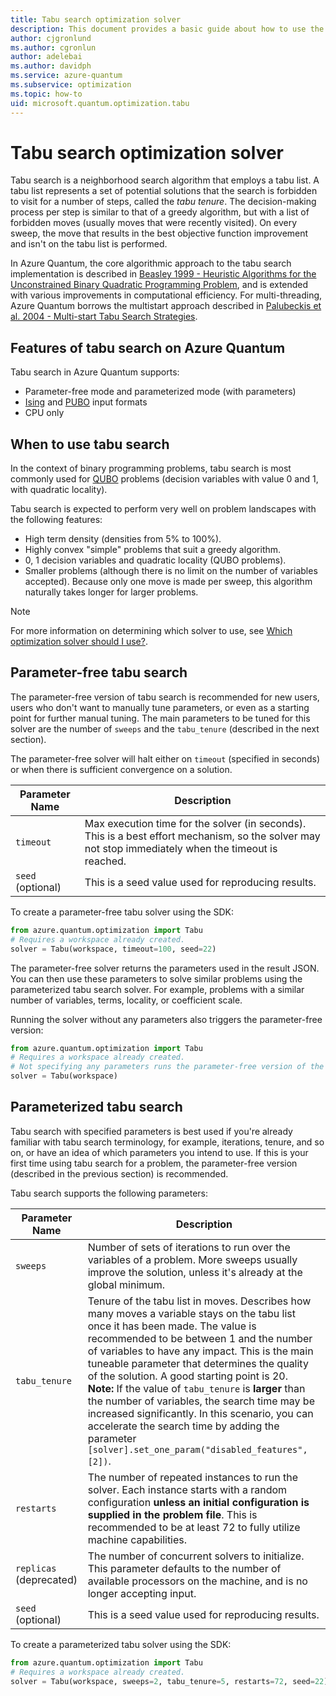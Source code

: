 ```yaml
---
title: Tabu search optimization solver
description: This document provides a basic guide about how to use the Tabu  search optimization solver in Azure Quantum.
author: cjgronlund
ms.author: cgronlun
author: adelebai
ms.author: davidph
ms.service: azure-quantum
ms.subservice: optimization
ms.topic: how-to
uid: microsoft.quantum.optimization.tabu
---
```


# Tabu search optimization solver

Tabu search is a neighborhood search algorithm that employs a tabu list. A tabu list represents a set of potential solutions that the search is forbidden to visit for a number of steps, called the *tabu tenure*. The decision-making process per step is similar to that of a greedy algorithm, but with a list of forbidden moves (usually moves that were recently visited). On every sweep, the move that results in the best objective function improvement and isn't on the tabu list is performed.

In Azure Quantum, the core algorithmic approach to the tabu search implementation is described in [Beasley 1999 - Heuristic Algorithms for the Unconstrained Binary Quadratic Programming Problem](https://www.researchgate.net/publication/2661228_Heuristic_Algorithms_for_the_Unconstrained_Binary_Quadratic_Programming_Problem), and is extended with various improvements in computational efficiency. For multi-threading, Azure Quantum borrows the multistart approach described in [Palubeckis et al. 2004 - Multi-start Tabu Search Strategies](https://link.springer.com/article/10.1023/B:ANOR.0000039522.58036.68).

## Features of tabu search on Azure Quantum

Tabu search in Azure Quantum supports:

- Parameter-free mode and parameterized mode (with parameters)
- [Ising](xref:microsoft.quantum.optimization.concepts.ising-model) and [PUBO](xref:microsoft.quantum.optimization.concepts.binary-optimization) input formats
- CPU only

## When to use tabu search

In the context of binary programming problems, tabu search is most commonly used for [QUBO](xref:microsoft.quantum.optimization.concepts.binary-optimization) problems (decision variables with value 0 and 1, with quadratic locality).

Tabu search is expected to perform very well on problem landscapes with the following features:

- High term density (densities from 5% to 100%).
- Highly convex "simple" problems that suit a greedy algorithm.
- 0, 1 decision variables and quadratic locality (QUBO problems).
- Smaller problems (although there is no limit on the number of variables accepted). Because only one move is made per sweep, this algorithm naturally takes longer for larger problems.

> [!NOTE]
> For more information on determining which solver to use, see [Which optimization solver should I use?](xref:microsoft.quantum.optimization.choose-solver).

## Parameter-free tabu search

The parameter-free version of tabu search is recommended for new users, users who don't want to manually tune parameters, or even as a starting point for further manual tuning. The main parameters to be tuned for this solver are the number of `sweeps` and the `tabu_tenure` (described in the next section).

The parameter-free solver will halt either on `timeout` (specified in seconds) or when there is sufficient convergence on a solution.

| Parameter Name | Description |
|----------------|-------------|
| `timeout` | Max execution time for the solver (in seconds). This is a best effort mechanism, so the solver may not stop immediately when the timeout is reached.|
| `seed` (optional) | This is a seed value used for reproducing results. |

To create a parameter-free tabu solver using the SDK:

```python
from azure.quantum.optimization import Tabu
# Requires a workspace already created.
solver = Tabu(workspace, timeout=100, seed=22)
```

The parameter-free solver returns the parameters used in the result JSON. You can then use these parameters to solve similar problems using the parameterized tabu search solver. For example, problems with a similar number of variables, terms, locality, or coefficient scale. 

Running the solver without any parameters also triggers the parameter-free version:

```python
from azure.quantum.optimization import Tabu
# Requires a workspace already created.
# Not specifying any parameters runs the parameter-free version of the solver.
solver = Tabu(workspace)
```

## Parameterized tabu search

Tabu search with specified parameters is best used if you're already familiar with tabu search terminology, for example, iterations, tenure, and so on, or have an idea of which parameters you intend to use. If this is your first time using tabu search for a problem, the parameter-free version (described in the previous section) is recommended.

Tabu search supports the following parameters:

| Parameter Name | Description |
|----------------|-------------|
| `sweeps`       | Number of sets of iterations to run over the variables of a problem. More sweeps usually improve the solution, unless it's already at the global minimum.|
| `tabu_tenure`  | Tenure of the tabu list in moves. Describes how many moves a variable stays on the tabu list once it has been made. The value is recommended to be between 1 and the number of variables to have any impact. This is the main tuneable parameter that determines the quality of the solution. A good starting point is 20. <br> **Note:** If the value of `tabu_tenure` is **larger** than the number of variables, the search time may be increased significantly. In this scenario, you can accelerate the search time by adding the parameter `[solver].set_one_param("disabled_features", [2])`. |
| `restarts`  | The number of repeated instances to run the solver. Each instance starts with a random configuration **unless an initial configuration is supplied in the problem file**. This is recommended to be at least 72 to fully utilize machine capabilities. |
| `replicas` (deprecated)  | The number of concurrent solvers to initialize. This parameter defaults to the number of available processors on the machine, and is no longer accepting input. |
| `seed` (optional) | This is a seed value used for reproducing results. |

To create a parameterized tabu solver using the SDK:

```python
from azure.quantum.optimization import Tabu
# Requires a workspace already created.
solver = Tabu(workspace, sweeps=2, tabu_tenure=5, restarts=72, seed=22)
```
